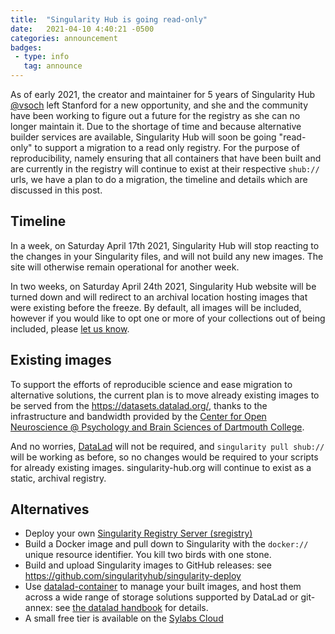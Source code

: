 ```yaml
---
title:  "Singularity Hub is going read-only"
date:   2021-04-10 4:40:21 -0500
categories: announcement
badges:
 - type: info
   tag: announce
---
```


As of early 2021, the creator and maintainer for 5 years of Singularity Hub [@vsoch](https://github.com/vsoch) left Stanford for a new opportunity, and she and the community have been working to figure out a future for the registry as she can no longer maintain it. Due to the shortage of time and because alternative builder services are available, Singularity Hub will soon be going "read-only" to support a migration to a read only registry.
For the purpose of reproducibility, namely ensuring that all containers that have been built and are currently in the registry will continue to exist at their respective `shub://` urls, we have a plan to do a migration, the timeline and details which are discussed in this post.

## Timeline

In a week, on Saturday April 17th 2021, Singularity Hub will stop reacting to the changes in 
your Singularity files, and will not build any new images.  The site will otherwise remain operational
for another week.

In two weeks, on Saturday April 24th 2021, Singularity Hub website will be turned down and will redirect
to an archival location hosting images that were existing before the freeze. By default, all images will be included, however if you would like to opt one or more of your collections out of being included, please [let us know](https://github.com/singularityhub/singularityhub.github.io/issues).

## Existing images

To support the efforts of reproducible science and ease migration to alternative solutions,
the current plan is to move already existing images to be served from the https://datasets.datalad.org/,
thanks to the infrastructure and bandwidth provided by the 
[Center for Open Neuroscience @ Psychology and Brain Sciences of Dartmouth College](http://centerforopenneuroscience.org/).

And no worries, [DataLad](http://datalad.org) will not be required, and `singularity pull shub://`
will be working as before, so no changes would be required to your scripts for already existing images. singularity-hub.org will continue to exist as a static, archival registry.

## Alternatives

- Deploy your own [Singularity Registry Server (sregistry)](https://singularityhub.github.io/sregistry/)
- Build a Docker image and pull down to Singularity with the `docker://` unique resource identifier. You kill two birds with one stone.
- Build and upload Singularity images to GitHub releases: see https://github.com/singularityhub/singularity-deploy
- Use [datalad-container](https://github.com/datalad/datalad-container) to manage your built images, and host them across a wide range of storage solutions supported by DataLad or git-annex: see [the datalad handbook](https://handbook.datalad.org/en/latest/basics/101-138-sharethirdparty.html?highlight=gin%20rclone) for details. 
- A small free tier is available on the [Sylabs Cloud](https://cloud.sylabs.io/library)

